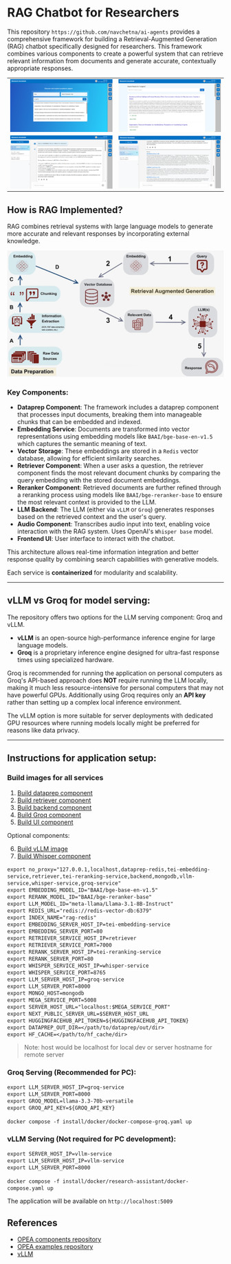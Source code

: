 # RAG Chatbot for Researchers

This repository `https://github.com/navchetna/ai-agents` provides a comprehensive framework for building a Retrieval-Augmented Generation (RAG) chatbot specifically designed for researchers. This framework combines various components to create a powerful system that can retrieve relevant information from documents and generate accurate, contextually appropriate responses.


|   |   |
| ----------------------------------- | ----------------------------------- |
| ![1. Search for papers](./assets/img/ra-1.png) | ![2. View search results](./assets/img/ra-2.png) |
| ![3. Chatbot interface](./assets/img/ra-3.png) | ![4. View sources for response](./assets/img/ra-4.png) |



## How is RAG Implemented?

RAG combines retrieval systems with large language models to generate more accurate and relevant responses by incorporating external knowledge.

![OPEA RAG Architecure](./assets/img/rag-architecture.png)
### Key Components:
- **Dataprep Component**:  The framework includes a dataprep component that processes input documents, breaking them into manageable chunks that can be embedded and indexed.
- **Embedding Service**: Documents are transformed into vector representations using embedding models like `BAAI/bge-base-en-v1.5` which captures the semantic meaning of text.
- **Vector Storage**: These embeddings are stored in a `Redis` vector database, allowing for efficient similarity searches.
- **Retriever Component**: When a user asks a question, the retriever component finds the most relevant document chunks by comparing the query embedding with the stored document embeddings.
- **Reranker Component**: Retrieved documents are further refined through a reranking process using models like `BAAI/bge-reranker-base` to ensure the most relevant context is provided to the LLM.
- **LLM Backend**: The LLM (either via `vLLM` or `Groq`) generates responses based on the retrieved context and the user's query.
- **Audio Component**:  Transcribes audio input into text, enabling voice interaction with the RAG system. Uses OpenAI's `Whisper base` model. 
- **Frontend UI**: User interface to interact with the chatbot.

This architecture allows real-time information integration and better response quality by combining search capabilities with generative models.

Each service is **containerized** for modularity and scalability.

---


## vLLM vs Groq for model serving:
The repository offers two options for the LLM serving component: Groq and vLLM.
- **vLLM** is an open-source high-performance inference engine for large language models.
- **Groq** is a proprietary inference engine designed for ultra-fast response times using specialized hardware.


Groq is recommended for running the application on personal computers as Groq's API-based approach does **NOT** require running the LLM locally, making it much less resource-intensive for personal computers that may not have powerful GPUs. Additionally using Groq requires only an **API key** rather than setting up a complex local inference environment.

The vLLM option is more suitable for server deployments with dedicated GPU resources where running models locally might be preferred for reasons like data privacy.

---

## Instructions for application setup:
### Build images for all services

1. [Build dataprep component](./comps/dataprep/README.md)
2. [Build retriever component](./comps/retriever/README.md)
3. [Build backend component](./comps/README.md)
4. [Build Groq component](./comps/groq/README.md)
5. [Build UI component](./design-patterns/rag/README.md)

Optional components: 

6. [Build vLLM image](./comps/README.vllm.md)
7. [Build Whisper component](./comps/whisper/README.md)

```
export no_proxy="127.0.0.1,localhost,dataprep-redis,tei-embedding-service,retriever,tei-reranking-service,backend,mongodb,vllm-service,whisper-service,groq-service"
export EMBEDDING_MODEL_ID="BAAI/bge-base-en-v1.5"
export RERANK_MODEL_ID="BAAI/bge-reranker-base"
export LLM_MODEL_ID="meta-llama/Llama-3.1-8B-Instruct"
export REDIS_URL="redis://redis-vector-db:6379"
export INDEX_NAME="rag-redis"
export EMBEDDING_SERVER_HOST_IP=tei-embedding-service
export EMBEDDING_SERVER_PORT=80
export RETRIEVER_SERVICE_HOST_IP=retriever
export RETRIEVER_SERVICE_PORT=7000 
export RERANK_SERVER_HOST_IP=tei-reranking-service
export RERANK_SERVER_PORT=80
export WHISPER_SERVICE_HOST_IP=whisper-service
export WHISPER_SERVICE_PORT=8765
export LLM_SERVER_HOST_IP=groq-service
export LLM_SERVER_PORT=8000
export MONGO_HOST=mongodb
export MEGA_SERVICE_PORT=5008
export SERVER_HOST_URL="localhost:$MEGA_SERVICE_PORT"
export NEXT_PUBLIC_SERVER_URL=$SERVER_HOST_URL
export HUGGINGFACEHUB_API_TOKEN=${HUGGINGFACEHUB_API_TOKEN}
export DATAPREP_OUT_DIR=</path/to/dataprep/out/dir>
export HF_CACHE=</path/to/hf_cache/dir>

```
> Note: host would be localhost for local dev or server hostname for remote server

### Groq Serving (Recommended for PC): 
```
export LLM_SERVER_HOST_IP=groq-service
export LLM_SERVER_PORT=8000
export GROQ_MODEL=llama-3.3-70b-versatile
export GROQ_API_KEY=${GROQ_API_KEY}

docker compose -f install/docker/docker-compose-groq.yaml up
```

### vLLM Serving (Not required for PC development):
```
export SERVER_HOST_IP=vllm-service
export LLM_SERVER_HOST_IP=vllm-service
export LLM_SERVER_PORT=8000

docker compose -f install/docker/research-assistant/docker-compose.yaml up
```

The application will be available on `http://localhost:5009`

## References

- [OPEA components repository](https://github.com/opea-project/GenAIComps)
- [OPEA examples repository](https://github.com/opea-project/GenAIExamples)
- [vLLM](https://github.com/vllm-project/vllm)